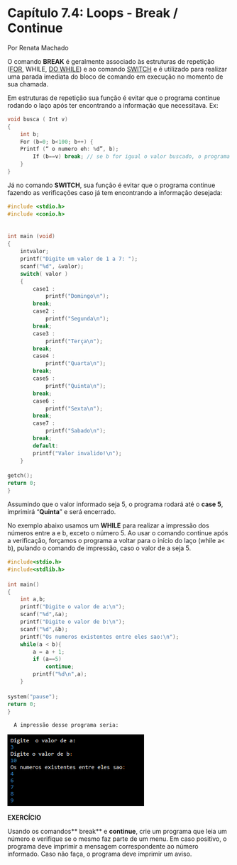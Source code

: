 # **Capítulo 7.4: Loops - Break / Continue**

Por Renata Machado

O comando **BREAK** é geralmente associado às estruturas de repetição \([FOR](https://alexsalgado.gitbooks.io/introducao-a-programacao-em-c/content/capitulo-71-for.html), WHILE, [DO WHILE](https://alexsalgado.gitbooks.io/introducao-a-programacao-em-c/content/capitulo-7-loops-dowhile.html)\) e ao comando [SWITCH](https://alexsalgado.gitbooks.io/introducao-a-programacao-em-c/content/capitulo-62-tomada-de-decisoes-switch.html) e é utilizado para realizar uma parada imediata do bloco de comando em execução no momento de sua chamada.

Em estruturas de repetição sua função é evitar que o programa continue rodando o laço após ter encontrando a informação que necessitava. Ex:

```c
void busca ( Int v)
{
    int b;
    For (b=0; b<100; b++) {
    Printf (“ o numero eh: %d”, b);
        If (b==v) break; // se b for igual o valor buscado, o programa sairá do FOR e continuará com sua execução
    }
}
```

Já no comando **SWITCH**, sua função é evitar que o programa continue fazendo as verificações caso já tem encontrando a informação desejada:

```c
#include <stdio.h>
#include <conio.h>


int main (void)
{
    intvalor;
    printf("Digite um valor de 1 a 7: ");
    scanf("%d", &valor);
    switch( valor )
    {
        case1 :
            printf("Domingo\n");
        break;
        case2 :
            printf("Segunda\n");
        break;
        case3 :
            printf("Terça\n");
        break;
        case4 :
            printf("Quarta\n");
        break;
        case5 :
            printf("Quinta\n");
        break;
        case6 :
            printf("Sexta\n");
        break;
        case7 :
            printf("Sabado\n");
        break;
        default:
        printf("Valor invalido!\n");
    }

getch();
return 0;
}
```

Assumindo que o valor informado seja 5, o programa rodará até o **case 5**, imprimirá “**Quinta**” e será encerrado.

No exemplo abaixo usamos um **WHILE** para realizar a impressão dos números entre a e b, exceto o número 5. Ao usar o comando continue após a verificação, forçamos o programa a voltar para o início do laço \(while a&lt; b\), pulando o comando de impressão, caso o valor de a seja 5.

```c
#include<stdio.h>
#include<stdlib.h>

int main()
{
    int a,b;
    printf("Digite o valor de a:\n");
    scanf("%d",&a);
    printf("Digite o valor de b:\n");
    scanf("%d",&b);
    printf("Os numeros existentes entre eles sao:\n");
    while(a < b){
        a = a + 1;
        if (a==5)
            continue;
        printf("%d\n",a);
    }

system("pause");
return 0;
}
```

```
  A impressão desse programa seria:
```

![](/assets/continue.png)

**EXERCÍCIO**

Usando os comandos** break** e **continue**, crie um programa que leia um número e verifique se o mesmo faz parte de um menu. Em caso positivo, o programa deve imprimir a mensagem correspondente ao número informado. Caso não faça, o programa deve imprimir um aviso.

